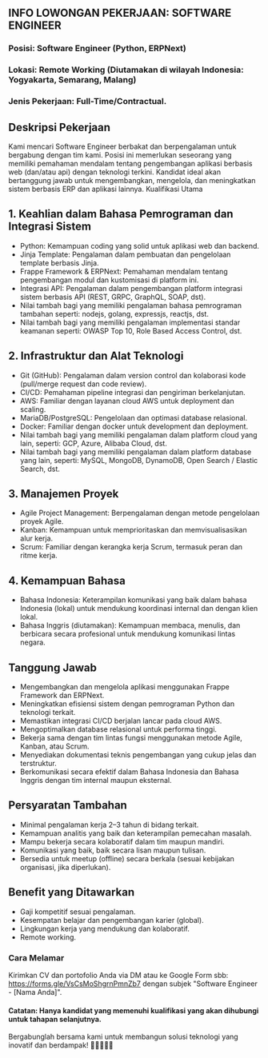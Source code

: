 ## INFO LOWONGAN PEKERJAAN: SOFTWARE ENGINEER

### Posisi: Software Engineer (Python, ERPNext)
### Lokasi: Remote Working (Diutamakan di wilayah Indonesia: Yogyakarta, Semarang, Malang)
### Jenis Pekerjaan: Full-Time/Contractual.

## Deskripsi Pekerjaan
Kami mencari Software Engineer berbakat dan berpengalaman untuk bergabung dengan tim kami. Posisi ini memerlukan seseorang yang memiliki pemahaman mendalam tentang pengembangan aplikasi berbasis web (dan/atau api) dengan teknologi terkini. Kandidat ideal akan bertanggung jawab untuk mengembangkan, mengelola, dan meningkatkan sistem berbasis ERP dan aplikasi lainnya.
Kualifikasi Utama

## 1. Keahlian dalam Bahasa Pemrograman dan Integrasi Sistem
- Python: Kemampuan coding yang solid untuk aplikasi web dan backend.
- Jinja Template: Pengalaman dalam pembuatan dan pengelolaan template berbasis Jinja.
- Frappe Framework & ERPNext: Pemahaman mendalam tentang pengembangan modul dan kustomisasi di platform ini.
- Integrasi API: Pengalaman dalam pengembangan platform integrasi sistem berbasis API (REST, GRPC, GraphQL, SOAP, dst).
- Nilai tambah bagi yang memiliki pengalaman bahasa pemrograman tambahan seperti: nodejs, golang, expressjs, reactjs, dst.
- Nilai tambah bagi yang memiliki pengalaman implementasi standar keamanan seperti: OWASP Top 10,  Role Based Access Control, dst.

## 2. Infrastruktur dan Alat Teknologi
- Git (GitHub): Pengalaman dalam version control dan kolaborasi kode (pull/merge request dan code review).
- CI/CD: Pemahaman pipeline integrasi dan pengiriman berkelanjutan.
- AWS: Familiar dengan layanan cloud AWS untuk deployment dan scaling.
- MariaDB/PostgreSQL: Pengelolaan dan optimasi database relasional.
- Docker: Familiar dengan docker untuk development dan deployment.
- Nilai tambah bagi yang memiliki pengalaman dalam platform cloud yang lain, seperti: GCP, Azure, Alibaba Cloud, dst.
- Nilai tambah bagi yang memiliki pengalaman dalam platform database yang lain, seperti: MySQL, MongoDB, DynamoDB, Open Search / Elastic Search, dst.


## 3. Manajemen Proyek
- Agile Project Management: Berpengalaman dengan metode pengelolaan proyek Agile.
- Kanban: Kemampuan untuk memprioritaskan dan memvisualisasikan alur kerja.
- Scrum: Familiar dengan kerangka kerja Scrum, termasuk peran dan ritme kerja.

## 4. Kemampuan Bahasa
- Bahasa Indonesia: Keterampilan komunikasi yang baik dalam bahasa Indonesia (lokal) untuk mendukung koordinasi internal dan dengan klien lokal.
- Bahasa Inggris (diutamakan): Kemampuan membaca, menulis, dan berbicara secara profesional untuk mendukung komunikasi lintas negara.

## Tanggung Jawab

- Mengembangkan dan mengelola aplikasi menggunakan Frappe Framework dan ERPNext.
- Meningkatkan efisiensi sistem dengan pemrograman Python dan teknologi terkait.
- Memastikan integrasi CI/CD berjalan lancar pada cloud AWS.
- Mengoptimalkan database relasional untuk performa tinggi.
- Bekerja sama dengan tim lintas fungsi menggunakan metode Agile, Kanban, atau Scrum.
- Menyediakan dokumentasi teknis pengembangan yang cukup jelas dan terstruktur.
- Berkomunikasi secara efektif dalam Bahasa Indonesia dan Bahasa Inggris dengan tim internal maupun eksternal.

## Persyaratan Tambahan
- Minimal pengalaman kerja 2–3 tahun di bidang terkait.
- Kemampuan analitis yang baik dan keterampilan pemecahan masalah.
- Mampu bekerja secara kolaboratif dalam tim maupun mandiri.
- Komunikasi yang baik, baik secara lisan maupun tulisan.
- Bersedia untuk meetup (offline) secara berkala (sesuai kebijakan organisasi, jika diperlukan).

## Benefit yang Ditawarkan
- Gaji kompetitif sesuai pengalaman.
- Kesempatan belajar dan pengembangan karier (global).
- Lingkungan kerja yang mendukung dan kolaboratif.
- Remote working.

### Cara Melamar
Kirimkan CV dan portofolio Anda via DM atau ke Google Form sbb: https://forms.gle/VsCsMoShgrnPmnZb7 dengan subjek "Software Engineer - [Nama Anda]".

#### Catatan: Hanya kandidat yang memenuhi kualifikasi yang akan dihubungi untuk tahapan selanjutnya.

Bergabunglah bersama kami untuk membangun solusi teknologi yang inovatif dan berdampak! 🌟🌟🌟🌟🌟
